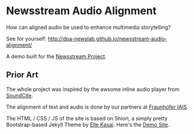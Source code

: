 # Newsstream Audio Alignment

How can aligned audio be used to enhance multimedia storytelling? 

See for yourself: http://dpa-newslab.github.io/newsstream-audio-alignment/

A demo built for the [Newsstream Project](http://newsstreamproject.org/).

## Prior Art

The whole project was inspired by the awsome inline audio player from [SoundCite](https://soundcite.knightlab.com/). 

The alignment of text and audio is done by our partners at [Fraunhofer IAIS](https://www.iais.fraunhofer.de/?L=1).

The HTML / CSS / JS of the site is based on Shiori, a simply pretty Bootstrap-based Jekyll Theme by [Elle Kasai](http://github.com/ellekasai). Here's the [Demo Site](http://ellekasai.github.io/shiori).


